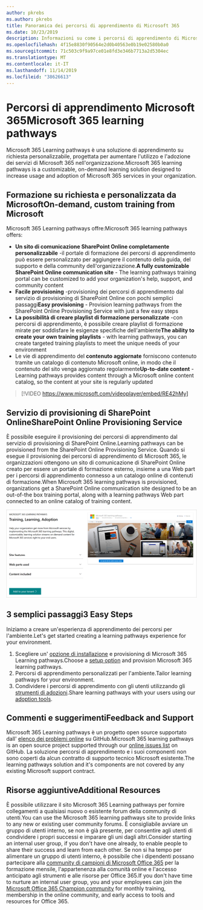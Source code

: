 ```yaml
---
author: pkrebs
ms.author: pkrebs
title: Panoramica dei percorsi di apprendimento di Microsoft 365
ms.date: 10/23/2019
description: Informazioni su come i percorsi di apprendimento di Microsoft 365 possono accelerare l'utilizzo e l'adozione dei servizi di Microsoft 365 nell'organizzazione. I percorsi di apprendimento includono una Web part di SharePoint Online personalizzata e un sito di formazione per la comunicazione di SharePoint Online moderno che può essere facilmente eseguito per il provisioning del tenant Microsoft 365.
ms.openlocfilehash: 4f15e8830f90564e2d0b40563e0b19e02580b0a0
ms.sourcegitcommit: 71c503c9f9a97ce01e8fd3e346b7713a2d5304ec
ms.translationtype: MT
ms.contentlocale: it-IT
ms.lasthandoff: 11/14/2019
ms.locfileid: "38626613"
---
```

# <a name="microsoft-365-learning-pathways"></a><span data-ttu-id="2abda-104">Percorsi di apprendimento Microsoft 365</span><span class="sxs-lookup"><span data-stu-id="2abda-104">Microsoft 365 learning pathways</span></span> 
<span data-ttu-id="2abda-105">Microsoft 365 Learning pathways è una soluzione di apprendimento su richiesta personalizzabile, progettata per aumentare l'utilizzo e l'adozione dei servizi di Microsoft 365 nell'organizzazione.</span><span class="sxs-lookup"><span data-stu-id="2abda-105">Microsoft 365 learning pathways is a customizable, on-demand learning solution designed to increase usage and adoption of Microsoft 365 services in your organization.</span></span>   

## <a name="on-demand-custom-training-from-microsoft"></a><span data-ttu-id="2abda-106">Formazione su richiesta e personalizzata da Microsoft</span><span class="sxs-lookup"><span data-stu-id="2abda-106">On-demand, custom training from Microsoft</span></span>

<span data-ttu-id="2abda-107">Microsoft 365 Learning pathways offre:</span><span class="sxs-lookup"><span data-stu-id="2abda-107">Microsoft 365 learning pathways offers:</span></span>

- <span data-ttu-id="2abda-108">**Un sito di comunicazione SharePoint Online completamente personalizzabile** -il portale di formazione dei percorsi di apprendimento può essere personalizzato per aggiungere il contenuto della guida, del supporto e della community dell'organizzazione.</span><span class="sxs-lookup"><span data-stu-id="2abda-108">**A fully customizable SharePoint Online communication site** - The learning pathways training portal can be customized to add your organization's help, support, and community content</span></span>
- <span data-ttu-id="2abda-109">**Facile provisioning** -provisioning dei percorsi di apprendimento dal servizio di provisioning di SharePoint Online con pochi semplici passaggi</span><span class="sxs-lookup"><span data-stu-id="2abda-109">**Easy provisioning** - Provision learning pathways from the SharePoint Online Provisioning Service with just a few easy steps</span></span>
- <span data-ttu-id="2abda-110">**La possibilità di creare playlist di formazione personalizzate** -con percorsi di apprendimento, è possibile creare playlist di formazione mirate per soddisfare le esigenze specifiche dell'ambiente</span><span class="sxs-lookup"><span data-stu-id="2abda-110">**The ability to create your own training playlists** - with learning pathways, you can create targeted training playlists to meet the unique needs of your environment</span></span>
- <span data-ttu-id="2abda-111">Le vie di apprendimento del **contenuto aggiornate** forniscono contenuto tramite un catalogo di contenuto Microsoft online, in modo che il contenuto del sito venga aggiornato regolarmente</span><span class="sxs-lookup"><span data-stu-id="2abda-111">**Up-to-date content** - Learning pathways provides content through a Microsoft online content catalog, so the content at your site is regularly updated</span></span>

> [!VIDEO https://www.microsoft.com/videoplayer/embed/RE42hMy]

## <a name="sharepoint-online-provisioning-service"></a><span data-ttu-id="2abda-112">Servizio di provisioning di SharePoint Online</span><span class="sxs-lookup"><span data-stu-id="2abda-112">SharePoint Online Provisioning Service</span></span> 
<span data-ttu-id="2abda-113">È possibile eseguire il provisioning dei percorsi di apprendimento dal servizio di provisioning di SharePoint Online.</span><span class="sxs-lookup"><span data-stu-id="2abda-113">Learning pathways can be provisioned from the SharePoint Online Provisioning Service.</span></span> <span data-ttu-id="2abda-114">Quando si esegue il provisioning dei percorsi di apprendimento di Microsoft 365, le organizzazioni ottengono un sito di comunicazione di SharePoint Online creato per essere un portale di formazione esterno, insieme a una Web part per i percorsi di apprendimento connesso a un catalogo online di contenuti di formazione.</span><span class="sxs-lookup"><span data-stu-id="2abda-114">When Microsoft 365 learning pathways is provisioned, organizations get a SharePoint Online communication site designed to be an out-of-the box training portal, along with a learning pathways Web part connected to an online catalog of training content.</span></span> 

![CG-provision. png](media/cg-provision.png)

## <a name="3-easy-steps"></a><span data-ttu-id="2abda-116">3 semplici passaggi</span><span class="sxs-lookup"><span data-stu-id="2abda-116">3 Easy Steps</span></span>
<span data-ttu-id="2abda-117">Iniziamo a creare un'esperienza di apprendimento dei percorsi per l'ambiente.</span><span class="sxs-lookup"><span data-stu-id="2abda-117">Let's get started creating a learning pathways experience for your environment.</span></span>
1. <span data-ttu-id="2abda-118">Scegliere un' [opzione di installazione](custom_setupoptions.md) e provisioning di Microsoft 365 Learning pathways.</span><span class="sxs-lookup"><span data-stu-id="2abda-118">Choose a [setup option](custom_setupoptions.md) and provision Microsoft 365 learning pathways.</span></span>  
2. <span data-ttu-id="2abda-119">Percorsi di apprendimento personalizzati per l'ambiente.</span><span class="sxs-lookup"><span data-stu-id="2abda-119">Tailor learning pathways for your environment.</span></span>
3. <span data-ttu-id="2abda-120">Condividere i percorsi di apprendimento con gli utenti utilizzando gli [strumenti di adozioni](driveadoption.md).</span><span class="sxs-lookup"><span data-stu-id="2abda-120">Share learning pathways with your users using our [adoption tools](driveadoption.md).</span></span>

## <a name="feedback-and-support"></a><span data-ttu-id="2abda-121">Commenti e suggerimenti</span><span class="sxs-lookup"><span data-stu-id="2abda-121">Feedback and Support</span></span>

<span data-ttu-id="2abda-122">Microsoft 365 Learning pathways è un progetto open source supportato dall' [elenco dei problemi online](https://aka.ms/CustomLearningHelp) su GitHub.</span><span class="sxs-lookup"><span data-stu-id="2abda-122">Microsoft 365 learning pathways is an open source project supported through our [online issues list](https://aka.ms/CustomLearningHelp) on GitHub.</span></span> <span data-ttu-id="2abda-123">La soluzione percorsi di apprendimento e i suoi componenti non sono coperti da alcun contratto di supporto tecnico Microsoft esistente.</span><span class="sxs-lookup"><span data-stu-id="2abda-123">The learning pathways solution and it's components are not covered by any existing Microsoft support contract.</span></span>  

## <a name="additional-resources"></a><span data-ttu-id="2abda-124">Risorse aggiuntive</span><span class="sxs-lookup"><span data-stu-id="2abda-124">Additional Resources</span></span>
<span data-ttu-id="2abda-125">È possibile utilizzare il sito Microsoft 365 Learning pathways per fornire collegamenti a qualsiasi nuovo o esistente forum della community di utenti.</span><span class="sxs-lookup"><span data-stu-id="2abda-125">You can use the Microsoft 365 learning pathways site to provide links to any new or existing user community forums.</span></span> <span data-ttu-id="2abda-126">È consigliabile avviare un gruppo di utenti interno, se non è già presente, per consentire agli utenti di condividere i propri successi e imparare gli uni dagli altri.</span><span class="sxs-lookup"><span data-stu-id="2abda-126">Consider starting an internal user group, if you don't have one already, to enable people to share their success and learn from each other.</span></span>  <span data-ttu-id="2abda-127">Se non si ha tempo per alimentare un gruppo di utenti interno, è possibile che i dipendenti possano partecipare alla [community di campioni di Microsoft Office 365](https://aka.ms/O365Champions) per la formazione mensile, l'appartenenza alla comunità online e l'accesso anticipato agli strumenti e alle risorse per Office 365.</span><span class="sxs-lookup"><span data-stu-id="2abda-127">If you don't have time to nurture an internal user group, you and your employees can join the [Microsoft Office 365 Champion community](https://aka.ms/O365Champions) for monthly training, membership in the online community, and early access to tools and resources for Office 365.</span></span>
